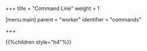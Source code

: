 +++
title = "Command Line"
weight = 1

[menu.main]
parent = "worker"
identifier = "commands"

+++

{{%children style="h4"%}}

